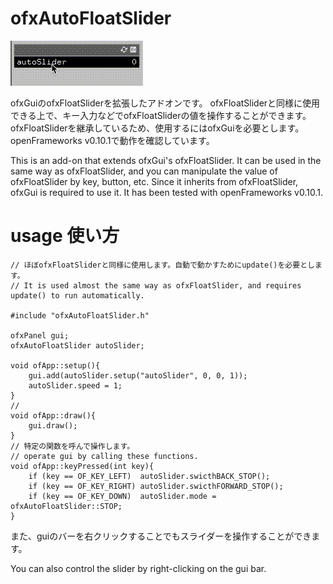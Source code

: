 # ofxAutoFloatSlider

![demo](ofxAutoFloatSlider.gif)

ofxGuiのofxFloatSliderを拡張したアドオンです。
ofxFloatSliderと同様に使用できる上で、キー入力などでofxFloatSliderの値を操作することができます。
ofxFloatSliderを継承しているため、使用するにはofxGuiを必要とします。
openFrameworks v0.10.1で動作を確認しています。

This is an add-on that extends ofxGui's ofxFloatSlider.
It can be used in the same way as ofxFloatSlider, and you can manipulate the value of ofxFloatSlider by key, button, etc.
Since it inherits from ofxFloatSlider, ofxGui is required to use it.
It has been tested with openFrameworks v0.10.1.

# usage 使い方
```
// ほぼofxFloatSliderと同様に使用します。自動で動かすためにupdate()を必要とします。
// It is used almost the same way as ofxFloatSlider, and requires update() to run automatically.

#include "ofxAutoFloatSlider.h"

ofxPanel gui;
ofxAutoFloatSlider autoSlider;

void ofApp::setup(){
    gui.add(autoSlider.setup("autoSlider", 0, 0, 1));
    autoSlider.speed = 1;
}
//
void ofApp::draw(){
    gui.draw();
}
// 特定の関数を呼んで操作します。
// operate gui by calling these functions.
void ofApp::keyPressed(int key){
    if (key == OF_KEY_LEFT)  autoSlider.swicthBACK_STOP();
    if (key == OF_KEY_RIGHT) autoSlider.swicthFORWARD_STOP();
    if (key == OF_KEY_DOWN)  autoSlider.mode = ofxAutoFloatSlider::STOP;
}
```
また、guiのバーを右クリックすることでもスライダーを操作することができます。

You can also control the slider by right-clicking on the gui bar.